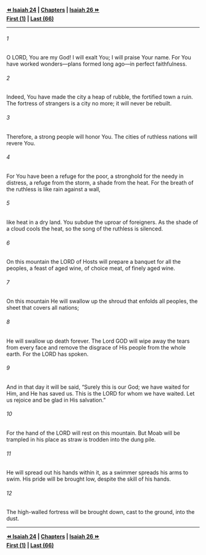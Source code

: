   
**[⏪ Isaiah 24](./Isaiah%2024.md) | [Chapters](./_index.md) | [Isaiah 26 ⏩](./Isaiah%2026.md)**  
**[First (1)](./Isaiah%201.md) | [Last (66)](./Isaiah%2066.md)**  
  
---  
  
###### 1  
O LORD, You are my God! I will exalt You; I will praise Your name. For You have worked wonders—plans formed long ago—in perfect faithfulness.  
  
###### 2  
Indeed, You have made the city a heap of rubble, the fortified town a ruin. The fortress of strangers is a city no more; it will never be rebuilt.  
  
###### 3  
Therefore, a strong people will honor You. The cities of ruthless nations will revere You.  
  
###### 4  
For You have been a refuge for the poor, a stronghold for the needy in distress, a refuge from the storm, a shade from the heat. For the breath of the ruthless is like rain against a wall,  
  
###### 5  
like heat in a dry land. You subdue the uproar of foreigners. As the shade of a cloud cools the heat, so the song of the ruthless is silenced.  
  
###### 6  
On this mountain the LORD of Hosts will prepare a banquet for all the peoples, a feast of aged wine, of choice meat, of finely aged wine.  
  
###### 7  
On this mountain He will swallow up the shroud that enfolds all peoples, the sheet that covers all nations;  
  
###### 8  
He will swallow up death forever. The Lord GOD will wipe away the tears from every face and remove the disgrace of His people from the whole earth. For the LORD has spoken.  
  
###### 9  
And in that day it will be said, “Surely this is our God; we have waited for Him, and He has saved us. This is the LORD for whom we have waited. Let us rejoice and be glad in His salvation.”  
  
###### 10  
For the hand of the LORD will rest on this mountain. But Moab will be trampled in his place as straw is trodden into the dung pile.  
  
###### 11  
He will spread out his hands within it, as a swimmer spreads his arms to swim. His pride will be brought low, despite the skill of his hands.  
  
###### 12  
The high-walled fortress will be brought down, cast to the ground, into the dust.  
  
  
---  
  
**[⏪ Isaiah 24](./Isaiah%2024.md) | [Chapters](./_index.md) | [Isaiah 26 ⏩](./Isaiah%2026.md)**  
**[First (1)](./Isaiah%201.md) | [Last (66)](./Isaiah%2066.md)**  
  
